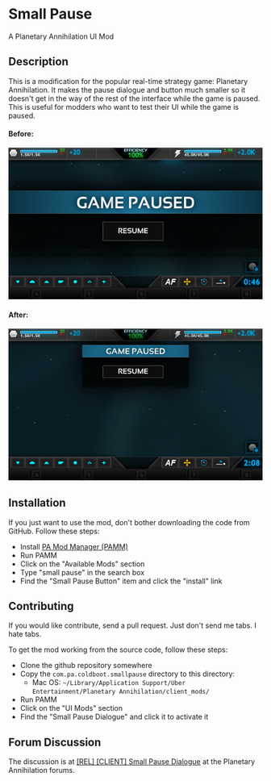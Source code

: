 # Small Pause #
A Planetary Annihilation UI Mod

## Description ##
This is a modification for the popular real-time strategy game: Planetary Annihilation. It makes the pause dialogue and button much smaller so it doesn't get in the way of the rest of the interface while the game is paused. This is useful for modders who want to test their UI while the game is paused.

#### Before: ####
![Default Pause Screenshot](default_pause_screenshot.png)

#### After: ####
![Small Pause Screenshot](small_pause_screenshot.png)

## Installation ##
If you just want to use the mod, don't bother downloading the code from GitHub. Follow these steps:

- Install [PA Mod Manager (PAMM)](https://forums.uberent.com/threads/rel-pa-mod-manager-cross-platform.59992/)
- Run PAMM
- Click on the "Available Mods" section
- Type "small pause" in the search box
- Find the "Small Pause Button" item and click the "install" link

## Contributing ##
If you would like contribute, send a pull request. Just don't send me tabs. I hate tabs.

To get the mod working from the source code, follow these steps:
- Clone the github repository somewhere
- Copy the `com.pa.coldboot.smallpause` directory to this directory:
  * Mac OS: `~/Library/Application Support/Uber Entertainment/Planetary Annihilation/client_mods/`
- Run PAMM
- Click on the "UI Mods" section
- Find the "Small Pause Dialogue" and click it to activate it

## Forum Discussion ##
The discussion is at [[REL] [CLIENT] Small Pause Dialogue](https://forums.uberent.com/threads/rel-client-small-pause-dialogue.68689/) at the Planetary Annihilation forums.

